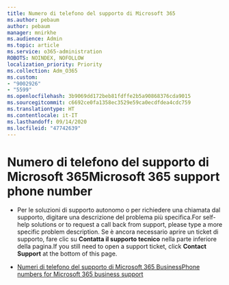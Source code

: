 ```yaml
---
title: Numero di telefono del supporto di Microsoft 365
ms.author: pebaum
author: pebaum
manager: mnirkhe
ms.audience: Admin
ms.topic: article
ms.service: o365-administration
ROBOTS: NOINDEX, NOFOLLOW
localization_priority: Priority
ms.collection: Adm_O365
ms.custom:
- "9002926"
- "5599"
ms.openlocfilehash: 3b9069dd172beb81fdffe2b5a90868376cda9015
ms.sourcegitcommit: c6692ce0fa1358ec3529e59ca0ecdfdea4cdc759
ms.translationtype: HT
ms.contentlocale: it-IT
ms.lasthandoff: 09/14/2020
ms.locfileid: "47742639"
---
```

# <a name="microsoft-365-support-phone-number"></a><span data-ttu-id="0bd15-102">Numero di telefono del supporto di Microsoft 365</span><span class="sxs-lookup"><span data-stu-id="0bd15-102">Microsoft 365 support phone number</span></span>

- <span data-ttu-id="0bd15-103">Per le soluzioni di supporto autonomo o per richiedere una chiamata dal supporto, digitare una descrizione del problema più specifica.</span><span class="sxs-lookup"><span data-stu-id="0bd15-103">For self-help solutions or to request a call back from support, please type a more specific problem description.</span></span>  <span data-ttu-id="0bd15-104">Se è ancora necessario aprire un ticket di supporto, fare clic su **Contatta il supporto tecnico** nella parte inferiore della pagina.</span><span class="sxs-lookup"><span data-stu-id="0bd15-104">If you still need to open a support ticket, click **Contact Support** at the bottom of this page.</span></span>

- [<span data-ttu-id="0bd15-105">Numeri di telefono del supporto di Microsoft 365 Business</span><span class="sxs-lookup"><span data-stu-id="0bd15-105">Phone numbers for Microsoft 365 business support</span></span>](https://docs.microsoft.com/microsoft-365/admin/contact-support-for-business-products?view=o365-worldwide&tabs=phone)
